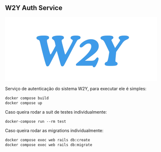 ## **W2Y Auth Service**

![W2Y logo](https://github.com/daniloalvescosta/w2y_auth_service/blob/main/app/assets/images/w2y.png)

Serviço de autenticação do sistema W2Y, para executar ele é simples:

    docker compose build
    docker compose up


Caso queira rodar a suit de testes individualmente:

    docker-compose run --rm test

Caso queira rodar as migrations individualmente:

    docker compose exec web rails db:create
    docker compose exec web rails db:migrate

